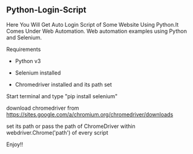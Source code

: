 ## Python-Login-Script
Here You Will Get Auto Login Script of Some Website Using Python.It Comes Under Web Automation.
Web automation examples using Python and Selenium.

Requirements

- Python v3

- Selenium installed

- Chromedriver installed and its path set

Start terminal and type "pip install selenium"

download chromedriver from https://sites.google.com/a/chromium.org/chromedriver/downloads

set its path or pass the path of ChromeDriver within webdriver.Chrome('path') of every script

Enjoy!!
